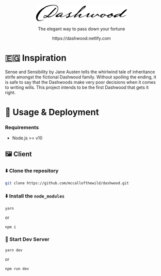 <p align="center"><a href="https://dashwood.netlify.com" target="_blank" rel="noopener noreferrer"><img width="300" src="./src/assets/logo-dark.png" alt="Dashwood Logo"></a></p>
<p align="center">
The elegant way to pass down your fortune
</p>
<p align="center">
	https://dashwood.netlify.com
</p>

# 🇪🇬 Inspiration

Sense and Sensibility by Jane Austen tells the whirlwind tale of inheritance strife amongst the fictional Dashwood family. Without spoiling the ending, it is safe to say that the Dashwoods make very poor decisions when it comes to writing wills. This project intends to be the first Dashwood that gets it right.

<!-- # 🏊‍♀️ Product Deepdive -->

# 🚀 Usage & Deployment

### Requirements

- Node.js >= v10

## 🖼 Client

<!-- ## ⚙️ Server -->

<!-- [![Deploy](https://www.herokucdn.com/deploy/button.svg)](https://heroku.com/deploy) -->

### ⬇️ Clone the repository

```bash
git clone https://github.com/mccallofthewild/dashwood.git
```

### ⬇️ Install the `node_modules`

```
yarn
```

or

```
npm i
```

### 📡 Start Dev Server

```
yarn dev
```

or

```
npm run dev
```
